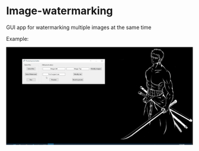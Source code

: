 # Image-watermarking
GUI app for watermarking multiple images at the same time

Example:

![](gifs/example.gif)
